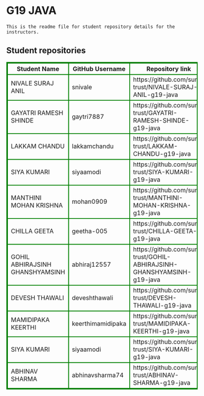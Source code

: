 # G19 JAVA
    This is the readme file for student repository details for the instructors.
## Student repositories 
<table style="border : 2px solid green; width:100%;">
<tr >
<th style="border : 2px solid green;">Student Name</th>
<th style="border : 2px solid green;">GitHub Username</th>
<th style="border : 2px solid green;">Repository link</th>
</tr>
<tr style="border : 2px solid green;">
<td style="border : 2px solid green;">NIVALE SURAJ ANIL</td> 

<td style="border : 2px solid green;">snivale</td> 

<td style="border : 2px solid green;">https://github.com/sure-trust/NIVALE-SURAJ-ANIL-g19-java</td> 
</tr>

<tr style="border : 2px solid green;">
<td style="border : 2px solid green;">GAYATRI RAMESH SHINDE</td> 

<td style="border : 2px solid green;">gaytri7887</td> 

<td style="border : 2px solid green;">https://github.com/sure-trust/GAYATRI-RAMESH-SHINDE-g19-java</td> 
</tr>

<tr style="border : 2px solid green;">
<td style="border : 2px solid green;">LAKKAM CHANDU</td> 

<td style="border : 2px solid green;">lakkamchandu</td> 

<td style="border : 2px solid green;">https://github.com/sure-trust/LAKKAM-CHANDU-g19-java</td> 
</tr>

<tr style="border : 2px solid green;">
<td style="border : 2px solid green;">SIYA KUMARI</td> 

<td style="border : 2px solid green;">siyaamodi</td> 

<td style="border : 2px solid green;">https://github.com/sure-trust/SIYA-KUMARI-g19-java</td> 
</tr>

<tr style="border : 2px solid green;">
<td style="border : 2px solid green;">MANTHINI MOHAN KRISHNA</td> 

<td style="border : 2px solid green;">mohan0909</td> 

<td style="border : 2px solid green;">https://github.com/sure-trust/MANTHINI-MOHAN-KRISHNA-g19-java</td> 
</tr>

<tr style="border : 2px solid green;">
<td style="border : 2px solid green;">CHILLA GEETA</td> 

<td style="border : 2px solid green;">geetha-005</td> 

<td style="border : 2px solid green;">https://github.com/sure-trust/CHILLA-GEETA-g19-java</td> 
</tr>

<tr style="border : 2px solid green;">
<td style="border : 2px solid green;">GOHIL ABHIRAJSINH GHANSHYAMSINH</td> 

<td style="border : 2px solid green;">abhiraj12557</td> 

<td style="border : 2px solid green;">https://github.com/sure-trust/GOHIL-ABHIRAJSINH-GHANSHYAMSINH-g19-java</td> 
</tr>

<tr style="border : 2px solid green;">
<td style="border : 2px solid green;">DEVESH THAWALI</td> 

<td style="border : 2px solid green;">deveshthawali</td> 

<td style="border : 2px solid green;">https://github.com/sure-trust/DEVESH-THAWALI-g19-java</td> 
</tr>

<tr style="border : 2px solid green;">
<td style="border : 2px solid green;">MAMIDIPAKA KEERTHI</td> 

<td style="border : 2px solid green;">keerthimamidipaka</td> 

<td style="border : 2px solid green;">https://github.com/sure-trust/MAMIDIPAKA-KEERTHI-g19-java</td> 
</tr>

<tr style="border : 2px solid green;">
<td style="border : 2px solid green;">SIYA KUMARI</td> 

<td style="border : 2px solid green;">siyaamodi</td> 

<td style="border : 2px solid green;">https://github.com/sure-trust/SIYA-KUMARI-g19-java</td> 
</tr>

<tr style="border : 2px solid green;">
<td style="border : 2px solid green;">ABHINAV SHARMA</td> 

<td style="border : 2px solid green;">abhinavsharma74</td> 

<td style="border : 2px solid green;">https://github.com/sure-trust/ABHINAV-SHARMA-g19-java</td> 
</tr>
